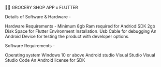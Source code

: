 🥑📱 GROCERY SHOP APP x FLUTTER

Details of Software & Hardware -

Hardware Requirements -
Minimum 8gb Ram required for Andriod SDK
2gb Disk Space for Flutter Environment Installation.
Usb Cable for debugging
An Android Device for testing the product with developer options.


Software Requirements -

Operating system Windows 10 or above
Android studio
Visual Studio
Visual Studio Code
An Android license for SDK


